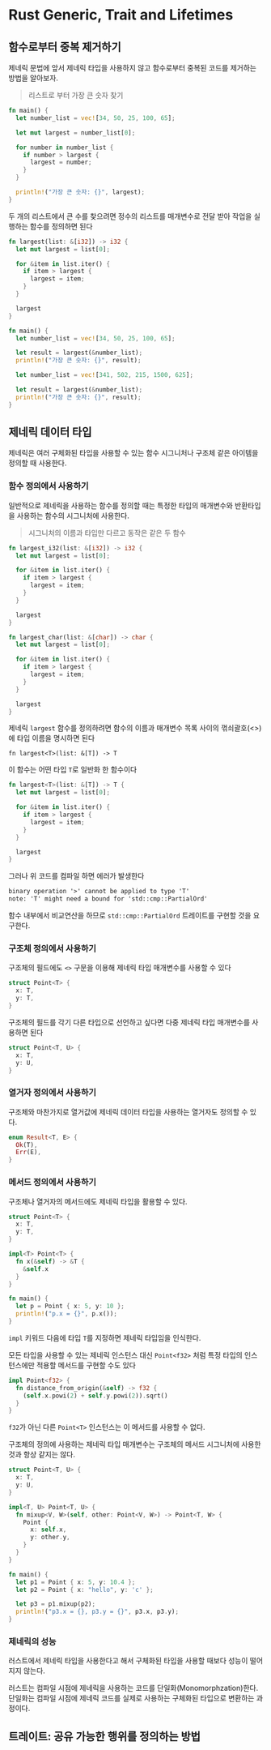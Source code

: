 # Rust Generic, Trait and Lifetimes

## 함수로부터 중복 제거하기

제네릭 문법에 앞서 제네릭 타입을 사용하지 않고 함수로부터 중복된 코드를 제거하는 방법을 알아보자.

> 리스트로 부터 가장 큰 숫자 찾기

```rs
fn main() {
  let number_list = vec![34, 50, 25, 100, 65];

  let mut largest = number_list[0];

  for number in number_list {
    if number > largest {
      largest = number;
    }
  }

  println!("가장 큰 숫자: {}", largest);
}
```

두 개의 리스트에서 큰 수를 찾으려면 정수의 리스트를 매개변수로 전달 받아 작업을 실행하는 함수를 정의하면 된다

```rs
fn largest(list: &[i32]) -> i32 {
  let mut largest = list[0];

  for &item in list.iter() {
    if item > largest {
      largest = item;
    }
  }

  largest
}

fn main() {
  let number_list = vec![34, 50, 25, 100, 65];

  let result = largest(&number_list);
  println!("가장 큰 숫자: {}", result);

  let number_list = vec![341, 502, 215, 1500, 625];

  let result = largest(&number_list);
  println!("가장 큰 숫자: {}", result);
}
```

## 제네릭 데이터 타입

제네릭은 여러 구체화된 타입을 사용할 수 있는 함수 시그니처나 구조체 같은 아이템을 정의할 때 사용한다.

### 함수 정의에서 사용하기

일반적으로 제네릭을 사용하는 함수를 정의할 때는 특정한 타입의 매개변수와 반환타입을 사용하는 함수의 시그니처에 사용한다.

> 시그니처의 이름과 타입만 다르고 동작은 같은 두 함수

```rs
fn largest_i32(list: &[i32]) -> i32 {
  let mut largest = list[0];

  for &item in list.iter() {
    if item > largest {
      largest = item;
    }
  }

  largest
}

fn largest_char(list: &[char]) -> char {
  let mut largest = list[0];

  for &item in list.iter() {
    if item > largest {
      largest = item;
    }
  }

  largest
}
```

제네릭 `largest` 함수를 정의하려면 함수의 이름과 매개변수 목록 사이의 꺾쇠괄호(<>)에 타입 이름을 명시하면 된다

`fn largest<T>(list: &[T]) -> T`

이 함수는 어떤 타입 `T`로 일반화 한 함수이다

```rs
fn largest<T>(list: &[T]) -> T {
  let mut largest = list[0];

  for &item in list.iter() {
    if item > largest {
      largest = item;
    }
  }

  largest
}
```

그러나 위 코드를 컴파일 하면 에러가 발생한다

```txt
binary operation '>' cannot be applied to type 'T'
note: 'T' might need a bound for 'std::cmp::PartialOrd'
```

함수 내부에서 비교연산을 하므로 `std::cmp::PartialOrd` 트레이트를 구현할 것을 요구한다.

### 구조체 정의에서 사용하기

구조체의 필드에도 `<>` 구문을 이용해 제네릭 타입 매개변수를 사용할 수 있다

```rs
struct Point<T> {
  x: T,
  y: T,
}
```

구조체의 필드를 각기 다른 타입으로 선언하고 싶다면 다중 제네릭 타입 매개변수를 사용하면 된다

```rs
struct Point<T, U> {
  x: T,
  y: U,
}
```

### 열거자 정의에서 사용하기

구조체와 마찬가지로 열거값에 제네릭 데이터 타입을 사용하는 열거자도 정의할 수 있다.

```rs
enum Result<T, E> {
  Ok(T),
  Err(E),
}
```

### 메서드 정의에서 사용하기

구조체나 열거자의 메서드에도 제네릭 타입을 활용할 수 있다.

```rs
struct Point<T> {
  x: T,
  y: T,
}

impl<T> Point<T> {
  fn x(&self) -> &T {
    &self.x
  }
}

fn main() {
  let p = Point { x: 5, y: 10 };
  println!("p.x = {}", p.x());
}
```

`impl` 키워드 다음에 타입 `T`를 지정하면 제네릭 타입임을 인식한다.

모든 타입을 사용할 수 있는 제네릭 인스턴스 대신 `Point<f32>` 처럼 특정 타입의 인스턴스에만 적용할 메서드를 구현할 수도 있다

```rs
impl Point<f32> {
  fn distance_from_origin(&self) -> f32 {
    (self.x.powi(2) + self.y.powi(2)).sqrt()
  }
}
```

`f32`가 아닌 다른 `Point<T>` 인스턴스는 이 메서드를 사용할 수 없다.

구조체의 정의에 사용하는 제네릭 타입 매개변수는 구조체의 메서드 시그니처에 사용한 것과 항상 같지는 않다.

```rs
struct Point<T, U> {
  x: T,
  y: U,
}

impl<T, U> Point<T, U> {
  fn mixup<V, W>(self, other: Point<V, W>) -> Point<T, W> {
    Point {
      x: self.x,
      y: other.y,
    }
  }
}

fn main() {
  let p1 = Point { x: 5, y: 10.4 };
  let p2 = Point { x: "hello", y: 'c' };

  let p3 = p1.mixup(p2);
  println!("p3.x = {}, p3.y = {}", p3.x, p3.y);
}
```

### 제네릭의 성능

러스트에서 제네릭 타입을 사용한다고 해서 구체화된 타입을 사용할 때보다 성능이 떨어지지 않는다.

러스트는 컴파일 시점에 제네릭을 사용하는 코드를 단일화(Monomorphzation)한다.
단일화는 컴파일 시점에 제네릭 코드를 실제로 사용하는 구체화된 타입으로 변환하는 과정이다.

## 트레이트: 공유 가능한 행위를 정의하는 방법
